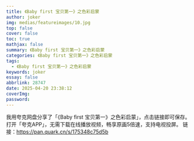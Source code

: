 ```yaml
---
title: 《Baby first 宝贝第一》之色彩启蒙
author: joker
img: medias/featureimages/10.jpg
top: false
cover: false
toc: true
mathjax: false
summary: 《Baby first 宝贝第一》之色彩启蒙
categories: 《Baby first 宝贝第一》之色彩启蒙
tags:
  - 《Baby first 宝贝第一》之色彩启蒙
keywords: joker
essay: false
abbrlink: 28747
date: 2025-04-20 23:38:12
coverImg:
password:
---
```


我用夸克网盘分享了「《Baby first 宝贝第一》之色彩启蒙」，点击链接即可保存。打开「夸克APP」，无需下载在线播放视频，畅享原画5倍速，支持电视投屏。
链接：https://pan.quark.cn/s/175348c75d5b
